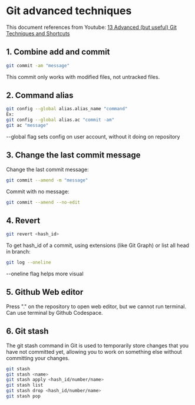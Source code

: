# Git advanced techniques

This document references from Youtube: [13 Advanced (but useful) Git Techniques and Shortcuts](https://www.youtube.com/watch?v=ecK3EnyGD8o)


## 1. Combine add and commit
```bash
git commit -am "message"
```

This commit only works with modified files, not untracked files.

## 2. Command alias
```bash
git config --global alias.alias_name "command"
Ex:
git config --global alias.ac "commit -am"
git ac "message"
```

--global flag sets config on user account, without it doing on repository

## 3. Change the last commit message
Change the last commit message:
```bash
git commit --amend -m "message"
```
Commit with no message:
```bash
git commit --amend --no-edit
```

## 4. Revert
```bash
git revert <hash_id>
```
To get hash_id of a commit, using extensions (like Git Graph) or list all head in branch:
```bash
git log --oneline
```
--oneline flag helps more visual

## 5. Github Web editor

Press "." on the repository to open web editor, but we cannot run terminal.
Can use terminal by Github Codespace.

## 6. Git stash

The git stash command in Git is used to temporarily store changes that you have not committed yet, allowing you to work on something else without committing your changes.
```bash
git stash
git stash <name>
git stash apply <hash_id/number/name>
git stash list
git stash drop <hash_id/number/name>
git stash pop
```